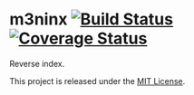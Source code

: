 # m3ninx [![Build Status][ci-img]][ci] [![Coverage Status][cov-img]][cov]
Reverse index.

This project is released under the [MIT License](LICENSE.md).

[ci-img]: https://semaphoreci.com/api/v1/m3db/m3ninx/branches/master/shields_badge.svg
[ci]: https://semaphoreci.com/m3db/m3ninx
[cov-img]: https://coveralls.io/repos/m3db/m3ninx/badge.svg?branch=master&service=github
[cov]: https://coveralls.io/github/m3db/m3ninx?branch=master